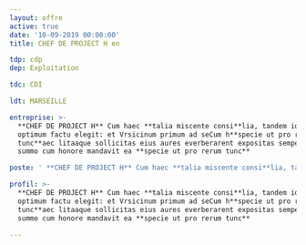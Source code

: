 ```yaml
---
layout: offre
active: true
date: '10-09-2019 00:00:00'
title: CHEF DE PROJECT H en

tdp: cdp
dep: Exploitation

tdc: CDI

ldt: MARSEILLE

entreprise: >-
  **CHEF DE PROJECT H** Cum haec **talia miscente consi**lia, tandem id ut
  optimum factu elegit: et Vrsicinum primum ad seCum h**specie ut pro rerum
  tunc**aec litaaque sollicitas eius aures everberarent expositas semper venire
  summo cum honore mandavit ea **specie ut pro rerum tunc**

poste: ' **CHEF DE PROJECT H** Cum haec **talia miscente consi**lia, tandem id ut optimum factu elegit: et Vrsicinum primum ad seCum h**specie ut pro rerum tunc**aec litaaque sollicitas eius aures everberarent expositas semper venire summo cum honore mandavit ea **specie ut pro rerum tunc**'

profil: >-
  **CHEF DE PROJECT H** Cum haec **talia miscente consi**lia, tandem id ut
  optimum factu elegit: et Vrsicinum primum ad seCum h**specie ut pro rerum
  tunc**aec litaaque sollicitas eius aures everberarent expositas semper venire
  summo cum honore mandavit ea **specie ut pro rerum tunc**

---
```



